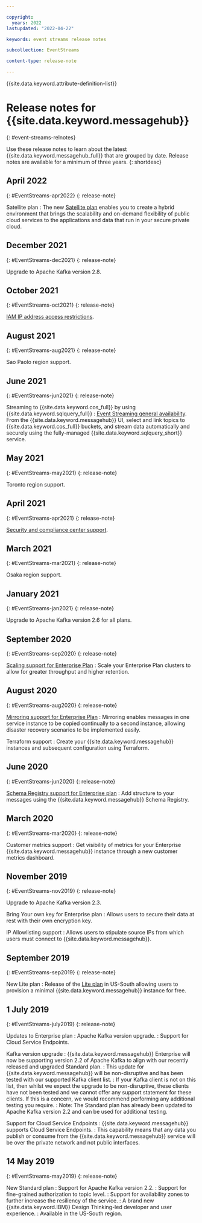 ```yaml
---

copyright:
  years: 2022
lastupdated: "2022-04-22"

keywords: event streams release notes

subcollection: EventStreams

content-type: release-note

---
```


{{site.data.keyword.attribute-definition-list}}


# Release notes for {{site.data.keyword.messagehub}}
{: #event-streams-relnotes}

Use these release notes to learn about the latest {{site.data.keyword.messagehub_full}} that are grouped by date. Release notes are available for a minimum of three years.
{: shortdesc}

## April 2022
{: #EventStreams-apr2022}
{: release-note}

Satellite plan
:   The new [Satellite plan](/docs/EventStreams?topic=EventStreams-satellite_about) enables you to create a hybrid environment that brings the scalability and on-demand flexibility of public cloud services to the applications and data that run in your secure private cloud.

## December 2021
{: #EventStreams-dec2021}
{: release-note}

Upgrade to Apache Kafka version 2.8.

## October 2021
{: #EventStreams-oct2021}
{: release-note}

[IAM IP address access restrictions](/docs/EventStreams?topic=EventStreams-restricting_access_iam).

## August 2021
{: #EventStreams-aug2021}
{: release-note}

Sao Paolo region support.

## June 2021
{: #EventStreams-jun2021}
{: release-note}

Streaming to {{site.data.keyword.cos_full}}  by using {{site.data.keyword.sqlquery_full}} 
:   [Event Streaming general availability](/docs/EventStreams?topic=EventStreams-streaming_cos_sql). From the {{site.data.keyword.messagehub}} UI, select and link topics to {{site.data.keyword.cos_full}}  buckets, and stream data automatically and securely using the fully-managed {{site.data.keyword.sqlquery_short}} service. 

## May 2021
{: #EventStreams-may2021}
{: release-note}

Toronto region support.

## April 2021
{: #EventStreams-apr2021}
{: release-note}

[Security and compliance center support](https://cloud.ibm.com/docs/EventStreams?topic=EventStreams-manage-security-compliance).

## March 2021
{: #EventStreams-mar2021}
{: release-note}

Osaka region support.

## January 2021
{: #EventStreams-jan2021}
{: release-note}

Upgrade to Apache Kafka version 2.6 for all plans.

## September 2020
{: #EventStreams-sep2020}
{: release-note}

[Scaling support for Enterprise Plan](/docs/EventStreams?topic=EventStreams-plan_choose#plan_enterprise)
:   Scale your Enterprise Plan clusters to allow for greater throughput and higher retention.

## August 2020
{: #EventStreams-aug2020}
{: release-note}

[Mirroring support for Enterprise Plan](/docs/EventStreams?topic=EventStreams-mirroring)
:   Mirroring enables messages in one service instance to be copied continually to a second instance, allowing disaster recovery scenarios to be implemented easily.

Terraform support
:   Create your {{site.data.keyword.messagehub}} instances and subsequent configuration using Terraform.

## June 2020
{: #EventStreams-jun2020}
{: release-note}

[Schema Registry support for Enterprise plan](/docs/EventStreams?topic=EventStreams-ES_schema_registry)
:   Add structure to your messages using the {{site.data.keyword.messagehub}} Schema Registry.

## March 2020
{: #EventStreams-mar2020}
{: release-note}

Customer metrics support
:   Get visibility of metrics for your Enterprise {{site.data.keyword.messagehub}} instance through a new customer metrics dashboard.

## November 2019
{: #EventStreams-nov2019}
{: release-note}

Upgrade to Apache Kafka version 2.3.

Bring Your own key for Enterprise plan
:   Allows users to secure their data at rest with their own encryption key.

IP Allowlisting support
:   Allows users to stipulate source IPs from which users must connect to {{site.data.keyword.messagehub}}.

## September 2019
{: #EventStreams-sep2019}
{: release-note}

New Lite plan
:   Release of the [Lite plan](/docs/EventStreams?topic=EventStreams-plan_choose#plan_lite) in US-South allowing users to provision a minimal {{site.data.keyword.messagehub}} instance for free.

## 1 July 2019
{: #EventStreams-july2019}
{: release-note}

Updates to Enterprise plan
:   Apache Kafka version upgrade.
:   Support for Cloud Service Endpoints.

Kafka version upgrade
:   {{site.data.keyword.messagehub}} Enterprise will now be supporting version 2.2 of Apache Kafka to align with our recently released and upgraded Standard plan.
:   This update for {{site.data.keyword.messagehub}} will be non-disruptive and has been tested with our supported Kafka client list.
:   If your Kafka client is not on this list, then whilst we expect the upgrade to be non-disruptive, these clients have not been tested and we cannot offer any support
statement for these clients. If this is a concern, we would recommend performing any additional testing you require.
:   Note: The Standard plan has already been updated to Apache Kafka version 2.2 and can be used for additional testing.

Support for Cloud Service Endpoints
:   {{site.data.keyword.messagehub}} supports Cloud Service Endpoints.
:   This capability means that any data you publish or consume from the {{site.data.keyword.messagehub}} service will be over the private network and not public interfaces.

## 14 May 2019
{: #EventStreams-may2019}
{: release-note}

New Standard plan
:   Support for Apache Kafka version 2.2.
:   Support for fine-grained authorization to topic level.
:   Support for availability zones to further increase the resiliency of the service.
:   A brand new {{site.data.keyword.IBM}} Design Thinking-led developer and user experience.
:   Available in the US-South region.
